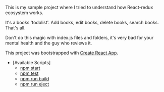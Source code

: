 This is my sample project where I tried to understand how React-redux ecosystem works.

It's a books 'todolist'. Add books, edit books, delete books, search books. That's all.

Don't do this magic with index.js files and folders, it's very bad for your mental health and the guy who reviews it.

This project was bootstrapped with [Create React App](https://github.com/facebookincubator/create-react-app).

- [Available Scripts]
  - [npm start](#npm-start)
  - [npm test](#npm-test)
  - [npm run build](#npm-run-build)
  - [npm run eject](#npm-run-eject)
